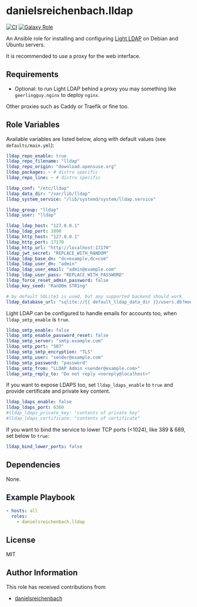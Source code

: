 # danielsreichenbach.lldap

[![CI][badge-img]][badge-url]
[![Galaxy Role][galaxy-img]][galaxy-url]

An Ansible role for installing and configuring [Light LDAP][] on Debian and
Ubuntu servers.

It is recommended to use a proxy for the web interface.

## Requirements

- Optional: to run Light LDAP behind a proxy you may something like
  `geerlingguy.nginx` to deploy `nginx`.

Other proxies such as Caddy or Traefik or fine too.

## Role Variables

Available variables are listed below, along with default values (see
`defaults/main.yml`):

```yaml
lldap_repo_enable: true
lldap_repo_filename: "lldap"
lldap_repo_origin: "download.opensuse.org"
lldap_packages: ~ # distro specific
lldap_repo_line: ~ # distro specific

lldap_conf: "/etc/lldap"
lldap_data_dir: "/var/lib/lldap"
lldap_system_service: "/lib/systemd/system/lldap.service"

lldap_group: "lldap"
lldap_user: "lldap"

lldap_ldap_host: "127.0.0.1"
lldap_ldap_port: 3890
lldap_http_host: "127.0.0.1"
lldap_http_port: 17170
lldap_http_url: "http://localhost:17170"
lldap_jwt_secret: "REPLACE_WITH_RANDOM"
lldap_ldap_base_dn: "dc=example,dc=com"
lldap_ldap_user_dn: "admin"
lldap_ldap_user_email: "admin@example.com"
lldap_ldap_user_pass: "REPLACE_WITH_PASSWORD"
lldap_force_reset_admin_password: false
lldap_key_seed: "RanD0m STR1ng"

# by default SQLite3 is used, but any supported backend should work
lldap_database_url: "sqlite://{{ default_lldap_data_dir }}/users.db?mode=rwc"
```

Light LDAP can be configured to handle emails for accounts too, when
`lldap_smtp_enable` is `true`.

```yaml
lldap_smtp_enable: false
lldap_smtp_enable_password_reset: false
lldap_smtp_server: "smtp.example.com"
lldap_smtp_port: "587"
lldap_smtp_smtp_encryption: "TLS"
lldap_smtp_user: "sender@example.com"
lldap_smtp_password: "password"
lldap_smtp_from: "LLDAP Admin <sender@example.com>"
lldap_smtp_reply_to: "Do not reply <noreply@localhost>"
```

If you want to expose LDAPS too, set `lldap_ldaps_enable` to `true` and provide
certificate and private key content.

```yaml
lldap_ldaps_enable: false
lldap_ldaps_port: 6360
#lldap_ldaps_private_key: "contents of private key"
#lldap_ldaps_certificate: "contents of certificate"
```

If you want to bind the service to lower TCP ports (<1024), like 389 & 689,
set below to `true`:

```yaml
lldap_bind_lower_ports: false
```

## Dependencies

None.

## Example Playbook

```yaml
- hosts: all
  roles:
    - danielsreichenbach.lldap
```

## License

MIT

## Author Information

This role has received contributions from

- [danielsreichenbach](https://github.com/danielsreichenbach)

[Light LDAP]: https://github.com/lldap/lldap
[badge-img]: https://github.com/danielsreichenbach/ansible-role-lldap/workflows/CI/badge.svg?event=push
[badge-url]: https://github.com/danielsreichenbach/ansible-role-lldap/actions?query=workflow%3ACI
[galaxy-img]: https://img.shields.io/badge/ansible--galaxy-lldap-blue.svg
[galaxy-url]: https://galaxy.ansible.com/danielsreichenbach/lldap/
